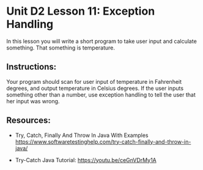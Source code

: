 # Unit D2 Lesson 11: Exception Handling  
In this lesson you will write a short program to take user input and calculate something. That something is temperature.

## Instructions:

Your program should scan for user input of temperature in Fahrenheit degrees, and output temperature in Celsius degrees. If the user inputs something other than a number, use exception handling to tell the user that her input was wrong.

## Resources:

* Try, Catch, Finally And Throw In Java With Examples https://www.softwaretestinghelp.com/try-catch-finally-and-throw-in-java/ 

* Try-Catch Java Tutorial: https://youtu.be/ceGnVDrMy1A 